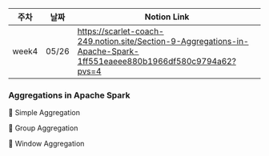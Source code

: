 | 주차  | 날짜  | Notion Link                                                                                                         |
| ----- | ----- | ------------------------------------------------------------------------------------------------------------------- |
| week4 | 05/26 | https://scarlet-coach-249.notion.site/Section-9-Aggregations-in-Apache-Spark-1ff551eaeee880b1966df580c9794a62?pvs=4 |

### Aggregations in Apache Spark

📌 Simple Aggregation

📌 Group Aggregation

📌 Window Aggregation
